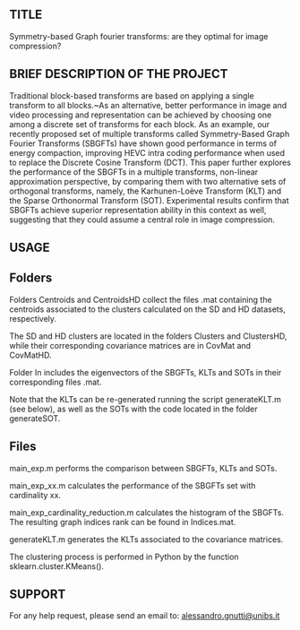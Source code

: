 TITLE
--------------------
Symmetry-based Graph fourier transforms: are they optimal for image compression?


BRIEF DESCRIPTION OF THE PROJECT
--------------------
Traditional block-based transforms are based on applying a single transform to all blocks.~As an alternative,
better performance in image and video processing and representation can be achieved by choosing one among a discrete set of transforms for each block.
As an example, our recently proposed set of multiple transforms called Symmetry-Based Graph Fourier Transforms (SBGFTs) have shown good performance in terms of energy compaction,
improving HEVC intra coding performance when used to replace the Discrete Cosine Transform (DCT).
This paper further explores the performance of the SBGFTs in a multiple transforms, non-linear approximation perspective,
by comparing them with two alternative sets of orthogonal transforms, namely, the Karhunen-Loève Transform (KLT) and the Sparse Orthonormal Transform (SOT).
Experimental results confirm that SBGFTs achieve superior representation ability in this context as well,
suggesting that they could assume a central role in image compression.


USAGE
--------------------
Folders
--------------------
Folders Centroids and CentroidsHD collect the files .mat containing the centroids associated to the clusters calculated on the SD and HD datasets, respectively. 

The SD and HD clusters are located in the folders Clusters and ClustersHD, while their corresponding covariance matrices are in CovMat and CovMatHD.

Folder In includes the eigenvectors of the SBGFTs, KLTs and SOTs in their corresponding files .mat.

Note that the KLTs can be re-generated running the script generateKLT.m (see below), as well as the SOTs with the code located in the folder generateSOT.

Files
--------------------
main_exp.m performs the comparison between SBGFTs, KLTs and SOTs.

main_exp_xx.m calculates the performance of the SBGFTs set with cardinality xx.

main_exp_cardinality_reduction.m calculates the histogram of the SBGFTs. The resulting graph indices rank can be found in Indices.mat.

generateKLT.m generates the KLTs associated to the covariance matrices.

The clustering process is performed in Python by the function sklearn.cluster.KMeans().


SUPPORT
--------------------
For any help request, please send an email to: alessandro.gnutti@unibs.it
